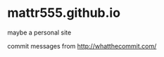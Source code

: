 mattr555.github.io
==================

maybe a personal site

commit messages from http://whatthecommit.com/
